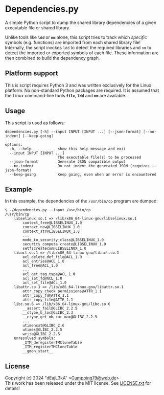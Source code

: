 # Dependencies.py

A simple Python script to dump the shared library dependencies of a given executable file or shared library.

Unlike tools like **`ldd`** or **`nm`** alone, this script tries to track which *specific* symbols (e.g. functions) are imported from each shared library file! Internally, the script invokes `ldd` to detect the required libraries and `nm` to detect the imported or exported symbols of each file. These information are then combined to build the dependency graph.

## Platform support

This is script requires Python 3 and was written exclusively for the Linux platform. No non-standard Python packages are required. It is assumed that the Linux command-line tools **`file`**, **`ldd`** and **`nm`** are available.

## Usage

This script is used as follows:

```
dependencies.py [-h] --input INPUT [INPUT ...] [--json-format] [--no-indent] [--keep-going]

options:
  -h, --help            show this help message and exit
  --input INPUT [INPUT ...]
                        The executable file(s) to be processed
  --json-format         Generate JSON compatible output
  --no-indent           Do not indent the generated JSON (requires --json-format)
  --keep-going          Keep going, even when an error is encountered
```

## Example

In this example, the dependencies of the `/usr/bin/cp` program are dumped:

```
$ ./dependencies.py --input /usr/bin/cp
/usr/bin/cp
	libselinux.so.1 => /lib/x86_64-linux-gnu/libselinux.so.1
		context_free@LIBSELINUX_1.0
		context_new@LIBSELINUX_1.0
		context_str@LIBSELINUX_1.0
		...
		mode_to_security_class@LIBSELINUX_1.0
		security_compute_create@LIBSELINUX_1.0
		setfscreatecon@LIBSELINUX_1.0
	libacl.so.1 => /lib/x86_64-linux-gnu/libacl.so.1
		acl_delete_def_file@ACL_1.0
		acl_entries@ACL_1.0
		acl_free@ACL_1.0
		...
		acl_get_tag_type@ACL_1.0
		acl_set_fd@ACL_1.0
		acl_set_file@ACL_1.0
	libattr.so.1 => /lib/x86_64-linux-gnu/libattr.so.1
		attr_copy_check_permissions@ATTR_1.1
		attr_copy_fd@ATTR_1.1
		attr_copy_file@ATTR_1.1
	libc.so.6 => /lib/x86_64-linux-gnu/libc.so.6
		__assert_fail@GLIBC_2.2.5
		__ctype_b_loc@GLIBC_2.3
		__ctype_get_mb_cur_max@GLIBC_2.2.5
		...
		utimensat@GLIBC_2.6
		utimes@GLIBC_2.2.5
		write@GLIBC_2.2.5
	unresolved symbols:
		_ITM_deregisterTMCloneTable
		_ITM_registerTMCloneTable
		__gmon_start__
```

## License

Copyright (c) 2024 "dEajL3kA" &lt;Cumpoing79@web.de&gt;  
This work has been released under the MIT license. See [LICENSE.txt](LICENSE.txt) for details!
